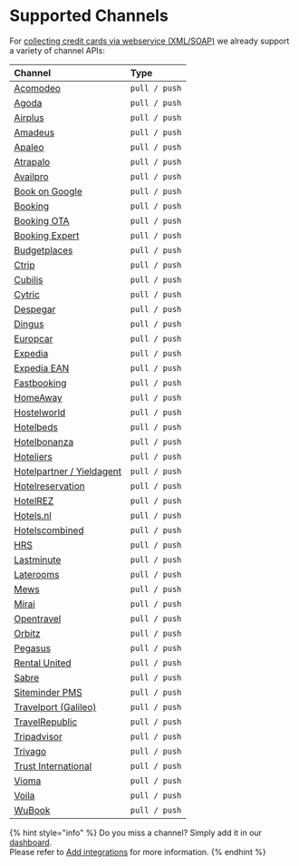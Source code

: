 # Supported Channels

For [collecting credit cards via webservice \(XML/SOAP\)](https://github.com/dtrx/pci-proxy/tree/64fd0c927de7d841f405bce49bdcf6db31c16124/webservice.html) we already support a variety of channel APIs:

| Channel | Type |
| :--- | :--- |
| [Acomodeo](https://www.acomodeo.com/) | `pull / push` |
| [Agoda](https://www.agoda.com) | `pull / push` |
| [Airplus](https://www.airplus.com/corporate/en/start-page.html) | `pull / push` |
| [Amadeus](http://www.amadeus.com/) | `pull / push` |
| [Apaleo](https://apaleo.com/) | `pull / push` |
| [Atrapalo](https://www.atrapalo.com/) | `pull / push` |
| [Availpro](http://site.availpro.com/) | `pull / push` |
| [Book on Google](https://www.google.com/travel/hotels) | `pull / push` |
| [Booking](https://www.booking.com/) | `pull / push` |
| [Booking OTA](https://www.booking.com/) | `pull / push` |
| [Booking Expert](http://www.bookingexpert.it/) | `pull / push` |
| [Budgetplaces](http://www.budgetplaces.com/) | `pull / push` |
| [Ctrip](http://english.ctrip.com/) | `pull / push` |
| [Cubilis](http://www.cubilis.com/) | `pull / push` |
| [Cytric](https://www.cytric.net/de/) | `pull / push` |
| [Despegar](http://www.us.despegar.com/) | `pull / push` |
| [Dingus](https://www.dingus.es/) | `pull / push` |
| [Europcar](https://www.europcar.com/) | `pull / push` |
| [Expedia](https://www.expedia.com) | `pull / push` |
| [Expedia EAN](http://www.ean.com/) | `pull / push` |
| [Fastbooking](http://www.fastbooking.com/products/) | `pull / push` |
| [HomeAway](https://www.homeaway.com/) | `pull / push` |
| [Hostelworld](https://www.hostelworld.com/) | `pull / push` |
| [Hotelbeds](https://www.hotelbeds.com/home) | `pull / push` |
| [Hotelbonanza](https://www.hotelbonanza.com/) | `pull / push` |
| [Hoteliers](https://www.hoteliers.com) | `pull / push` |
| [Hotelpartner / Yieldagent](http://www.hotelpartner-ym.com/de/) | `pull / push` |
| [Hotelreservation](https://www.hotelreservation.com/) | `pull / push` |
| [HotelREZ](https://www.hotelrez.net/) | `pull / push` |
| [Hotels.nl](http://www.hotels.nl/) | `pull / push` |
| [Hotelscombined](https://www.hotelscombined.com) | `pull / push` |
| [HRS](https://www.hrs.com/) | `pull / push` |
| [Lastminute](http://www.lastminute.com/) | `pull / push` |
| [Laterooms](http://www.laterooms.com/) | `pull / push` |
| [Mews](https://www.mews.com/) | `pull / push` |
| [Mirai](https://es.mirai.com/) | `pull / push` |
| [Opentravel](http://opentravel.com/) | `pull / push` |
| [Orbitz](https://www.orbitz.com/) | `pull / push` |
| [Pegasus](http://www.pegasus.io/) | `pull / push` |
| [Rental United](http://rentalsunited.com) | `pull / push` |
| [Sabre](https://www.sabre.com/) | `pull / push` |
| [Siteminder PMS](http://www.siteminder.com) | `pull / push` |
| [Travelport \(Galileo\)](https://www.travelport.com) | `pull / push` |
| [TravelRepublic](https://www.travelrepublic.co.uk/) | `pull / push` |
| [Tripadvisor](http://developer-tripadvisor.com/connectivity-solutions/instant-booking-api/documentation/booking_submit/) | `pull / push` |
| [Trivago](https://www.trivago.com/) | `pull / push` |
| [Trust International](https://www.sabrehospitality.com/trust-now-sabre/) | `pull / push` |
| [Vioma](https://www.vioma.de/) | `pull / push` |
| [Voila](https://www.voilahotels.com/) | `pull / push` |
| [WuBook](http://en.wubook.net/) | `pull / push` |

{% hint style="info" %}
Do you miss a channel? Simply add it in our [dashboard](https://dashboard.pci-proxy.com/signup).   
Please refer to [Add integrations](../pci-proxy-dashboard/add-integrations.md) for more information. 
{% endhint %}

